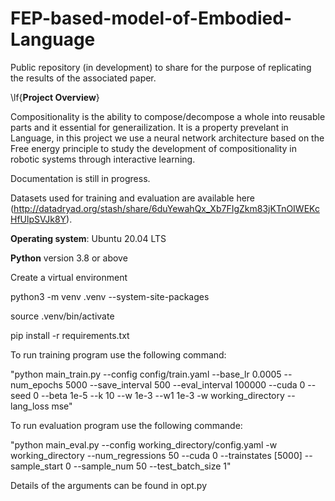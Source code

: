 # FEP-based-model-of-Embodied-Language
Public repository (in development) to share for the purpose of replicating the results of the associated paper.

\lf{**Project Overview**}

Compositionality is the ability to compose/decompose a whole into reusable parts and it essential for generailization. It is a property prevelant in Language, in this project we use a neural network architecture based on the Free energy principle to study the development of compositionality in robotic systems through interactive learning. 

Documentation is still in progress.

Datasets used for training and evaluation are available here (http://datadryad.org/stash/share/6duYewahQx_Xb7FIgZkm83jKTnOIWEKcHfUlpSVJk8Y).

**Operating system**: Ubuntu 20.04 LTS

**Python** version 3.8 or above

Create a virtual environment 

python3 -m venv .venv --system-site-packages

source .venv/bin/activate

pip install -r requirements.txt

To run training program use the following command:

"python main_train.py --config config/train.yaml --base_lr 0.0005 --num_epochs 5000 --save_interval 500 --eval_interval 100000 --cuda 0 --seed 0 --beta 1e-5 --k 10 --w 1e-3 --w1 1e-3 -w working_directory --lang_loss mse"

To run evaluation program use the following commande: 

"python main_eval.py --config working_directory/config.yaml -w working_directory --num_regressions 50 --cuda 0 --trainstates [5000] --sample_start 0 --sample_num 50 --test_batch_size 1"

Details of the arguments can be found in opt.py
